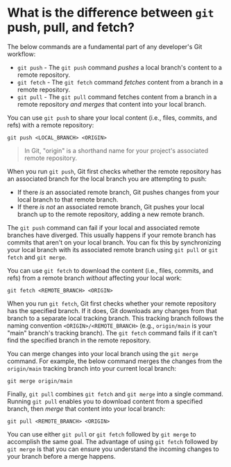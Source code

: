 # What is the difference between `git` push, pull, and fetch?

The below commands are a fundamental part of any developer's Git workflow:

- `git push` - The `git push` command _pushes_ a local branch's content to a remote repository.
- `git fetch` - The `git fetch` command _fetches_ content from a branch in a remote repository.
- `git pull` - The `git pull` command fetches content from a branch in a remote repository _and merges_ that content into your local branch.

You can use `git push` to share your local content (i.e., files, commits, and refs) with a remote repository:

```shell
git push <LOCAL_BRANCH> <ORIGIN>
```

> In Git, "origin" is a shorthand name for your project's associated remote repository.

When you run `git push`, Git first checks whether the remote repository has an associated branch for the local branch you are attempting to push:

- If there _is_ an associated remote branch, Git pushes changes from your local branch to that remote branch.
- If there _is not_ an associated remote branch, Git pushes your local branch up to the remote repository, adding a new remote branch.

The `git push` command can fail if your local and associated remote branches have diverged. This usually happens if your remote branch has commits that aren't on your local branch. You can fix this by synchronizing your local branch with its associated remote branch using `git pull` or `git fetch` and `git merge`.

You can use `git fetch` to download the content (i.e., files, commits, and refs) from a remote branch _without_ affecting your local work:

```shell
git fetch <REMOTE_BRANCH> <ORIGIN>
```

When you run `git fetch`, Git first checks whether your remote repository has the specified branch. If it does, Git downloads any changes from that branch to a separate local tracking branch. This tracking branch follows the naming convention `<ORIGIN>/<REMOTE_BRANCH>` (e.g., `origin/main` is your "main" branch's tracking branch). The `git fetch` command fails if it can't find the specified branch in the remote repository.

You can merge changes into your local branch using the `git merge` command. For example, the below command merges the changes from the `origin/main` tracking branch into your current local branch:

```shell
git merge origin/main
```

Finally, `git pull` combines `git fetch` and `git merge` into a single command. Running `git pull` enables you to download content from a specified branch, then _merge_ that content into your local branch:

```shell
git pull <REMOTE_BRANCH> <ORIGIN>
```

You can use either `git pull` or `git fetch` followed by `git merge` to accomplish the same goal. The advantage of using `git fetch` followed by `git merge` is that you can ensure you understand the incoming changes to your branch before a merge happens.
